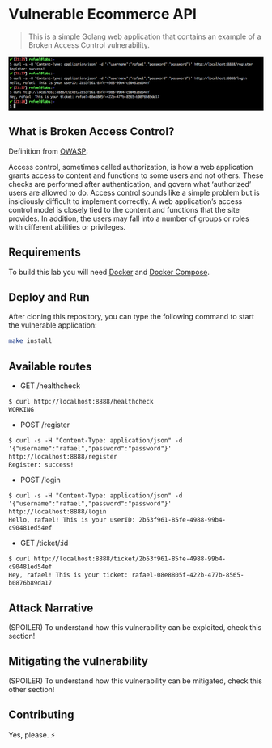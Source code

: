 # Vulnerable Ecommerce API
> This is a simple Golang web application that contains an example of a Broken Access Control vulnerability.

<img src="images/example-api.png" align="center"/>

## What is Broken Access Control?

Definition from [OWASP](https://www.owasp.org/index.php/Broken_Access_Control):

Access control, sometimes called authorization, is how a web application grants access to content and functions to some users and not others. These checks are performed after authentication, and govern what ‘authorized’ users are allowed to do. Access control sounds like a simple problem but is insidiously difficult to implement correctly. A web application’s access control model is closely tied to the content and functions that the site provides. In addition, the users may fall into a number of groups or roles with different abilities or privileges.

## Requirements

To build this lab you will need [Docker][Docker Install] and [Docker Compose][Docker Compose Install].

## Deploy and Run

After cloning this repository, you can type the following command to start the vulnerable application:

```sh
make install
```

## Available routes

* GET /healthcheck
```
$ curl http://localhost:8888/healthcheck
WORKING
```

* POST /register
```
$ curl -s -H "Content-Type: application/json" -d '{"username":"rafael","password":"password"}' http://localhost:8888/register
Register: success!
```

* POST /login
```
$ curl -s -H "Content-Type: application/json" -d '{"username":"rafael","password":"password"}' http://localhost:8888/login
Hello, rafael! This is your userID: 2b53f961-85fe-4988-99b4-c90481ed54ef
```

* GET /ticket/:id
```
$ curl http://localhost:8888/ticket/2b53f961-85fe-4988-99b4-c90481ed54ef
Hey, rafael! This is your ticket: rafael-08e8805f-422b-477b-8565-b0876b89da17
```

## Attack Narrative

(SPOILER) To understand how this vulnerability can be exploited, check this section!

## Mitigating the vulnerability

(SPOILER) To understand how this vulnerability can be mitigated, check this other section!

[Docker Install]:  https://docs.docker.com/install/
[Docker Compose Install]: https://docs.docker.com/compose/install/

## Contributing

Yes, please. :zap:
